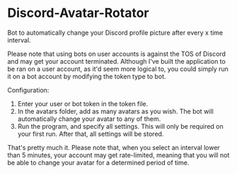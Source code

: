 # Discord-Avatar-Rotator
Bot to automatically change your Discord profile picture after every x time interval.

Please note that using bots on user accounts is against the TOS of Discord and may get your account terminated.
Although I've built the application to be ran on a user account, as it'd seem more logical to, you could simply run it on a bot account by modifying the token type to bot.

Configuration:

1. Enter your user or bot token in the token file.
2. In the avatars folder, add as many avatars as you wish. The bot will automatically change your avatar to any of them.
3. Run the program, and specify all settings. This will only be required on your first run. After that, all settings will be stored.

That's pretty much it.
Please note that, when you select an interval lower than 5 minutes, your account may get rate-limited, meaning that you will not be able to change your avatar for a determined period of time.
